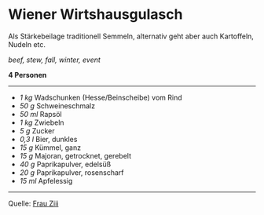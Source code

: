 # Wiener Wirtshausgulasch

Als Stärkebeilage traditionell Semmeln, alternativ geht aber auch Kartoffeln, Nudeln etc.

*beef, stew, fall, winter, event*

**4 Personen**

---

- *1 kg* Wadschunken (Hesse/Beinscheibe) vom Rind
- *50 g* Schweineschmalz
- *50 ml* Rapsöl
- *1 kg* Zwiebeln
- *5 g* Zucker
- *0,3 l* Bier, dunkles
- *15 g* Kümmel, ganz
- *15 g* Majoran, getrocknet, gerebelt
- *40 g* Paprikapulver, edelsüß
- *20 g* Paprikapulver, rosenscharf
- *15 ml* Apfelessig


---

Quelle: [Frau Ziii](https://www.ziiikocht.at/2013/01/wiener-wirtshausgulasch-aus-dem.html)